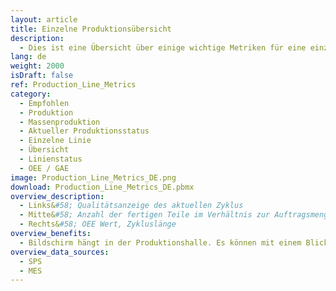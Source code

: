 ```yaml
---
layout: article
title: Einzelne Produktionsübersicht
description: 
  - Dies ist eine Übersicht über einige wichtige Metriken für eine einzelne Produktionslinie. Einschließlich eines OEE-Werts. Ersetzen Sie die Variablen und das Timer-Script, um es für Ihre Zwecke zu nutzen.
lang: de
weight: 2000
isDraft: false
ref: Production_Line_Metrics
category:
  - Empfohlen
  - Produktion
  - Massenproduktion
  - Aktueller Produktionsstatus
  - Einzelne Linie
  - Übersicht
  - Linienstatus
  - OEE / GAE
image: Production_Line_Metrics_DE.png
download: Production_Line_Metrics_DE.pbmx
overview_description:
  - Links&#58; Qualitätsanzeige des aktuellen Zyklus
  - Mitte&#58; Anzahl der fertigen Teile im Verhältnis zur Auftragsmenge
  - Rechts&#58; OEE Wert, Zykluslänge
overview_benefits:
  - Bildschirm hängt in der Produktionshalle. Es können mit einem Blick alle wichtigen Metriken zur Qualität, Zeit und Produktionsstand erkannt werden. Diese Informationen reduzieren die Reaktionszeit.
overview_data_sources:
  - SPS
  - MES
---
```

